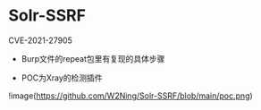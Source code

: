 # Solr-SSRF
CVE-2021-27905

* Burp文件的repeat包里有复现的具体步骤

* POC为Xray的检测插件


!image(https://github.com/W2Ning/Solr-SSRF/blob/main/poc.png)
